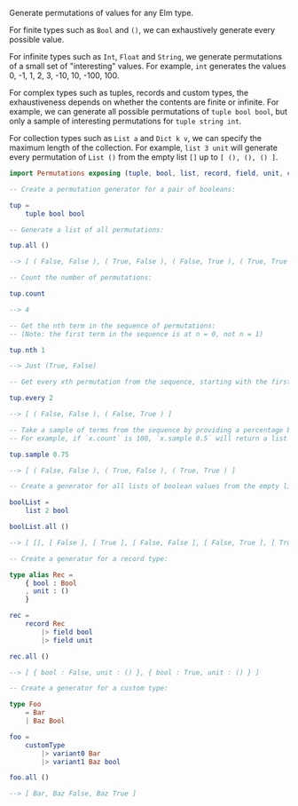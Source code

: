 Generate permutations of values for any Elm type.

For finite types such as `Bool` and `()`, we can exhaustively generate every possible value.

For infinite types such as `Int`, `Float` and `String`, we generate permutations of a small set of "interesting" values.
For example, `int` generates the values 0, -1, 1, 2, 3, -10, 10, -100, 100.

For complex types such as tuples, records and custom types, the exhaustiveness depends on whether the contents
are finite or infinite. For example, we can generate all possible permutations of `tuple bool bool`, but only a sample
of interesting permutations for `tuple string int`.

For collection types such as `List a` and `Dict k v`, we can specify the maximum length of the collection.
For example, `list 3 unit` will generate every permutation of `List ()` from the 
empty list `[]` up to `[ (), (), () ]`.

```elm
import Permutations exposing (tuple, bool, list, record, field, unit, customType, variant0, variant1)

-- Create a permutation generator for a pair of booleans:

tup =
    tuple bool bool

-- Generate a list of all permutations:

tup.all ()

--> [ ( False, False ), ( True, False ), ( False, True ), ( True, True ) ]

-- Count the number of permutations:

tup.count 

--> 4

-- Get the nth term in the sequence of permutations:
-- (Note: the first term in the sequence is at n = 0, not n = 1)

tup.nth 1

--> Just (True, False)

-- Get every xth permutation from the sequence, starting with the first term:

tup.every 2

--> [ ( False, False ), ( False, True ) ]

-- Take a sample of terms from the sequence by providing a percentage between 0.0 and 1.0:
-- For example, if `x.count` is 100, `x.sample 0.5` will return a list of 50 evenly spaced terms, starting with the 0th term.

tup.sample 0.75

--> [ ( False, False ), ( True, False ), ( True, True ) ]

-- Create a generator for all lists of boolean values from the empty list up to lists of length 2:

boolList =
    list 2 bool

boolList.all ()

--> [ [], [ False ], [ True ], [ False, False ], [ False, True ], [ True, False ], [ True, True ] ]

-- Create a generator for a record type:

type alias Rec =
    { bool : Bool
    , unit : () 
    }

rec =
    record Rec
        |> field bool
        |> field unit

rec.all ()

--> [ { bool : False, unit : () }, { bool : True, unit : () } ]

-- Create a generator for a custom type:

type Foo
    = Bar
    | Baz Bool

foo =
    customType
        |> variant0 Bar
        |> variant1 Baz bool

foo.all ()

--> [ Bar, Baz False, Baz True ]
```
